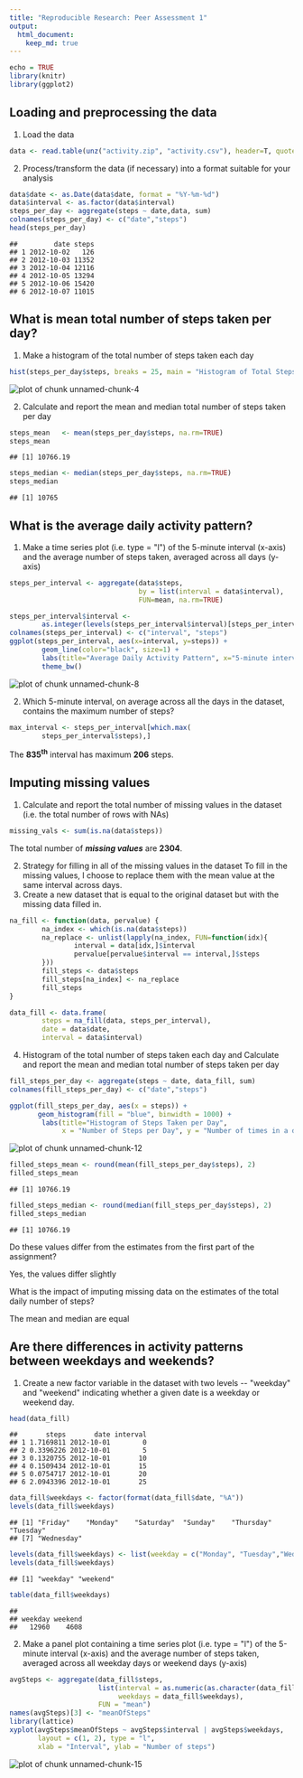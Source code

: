 ```yaml
---
title: "Reproducible Research: Peer Assessment 1"
output: 
  html_document:
    keep_md: true
---
```


```r
echo = TRUE
library(knitr)
library(ggplot2)
```
## Loading and preprocessing the data
1. Load the data

```r
data <- read.table(unz("activity.zip", "activity.csv"), header=T, quote="\"", sep=",")
```
2. Process/transform the data (if necessary) into a format suitable for your analysis

```r
data$date <- as.Date(data$date, format = "%Y-%m-%d")
data$interval <- as.factor(data$interval)
steps_per_day <- aggregate(steps ~ date,data, sum)
colnames(steps_per_day) <- c("date","steps")
head(steps_per_day)
```

```
##         date steps
## 1 2012-10-02   126
## 2 2012-10-03 11352
## 3 2012-10-04 12116
## 4 2012-10-05 13294
## 5 2012-10-06 15420
## 6 2012-10-07 11015
```
## What is mean total number of steps taken per day?
1. Make a histogram of the total number of steps taken each day


```r
hist(steps_per_day$steps, breaks = 25, main = "Histogram of Total Steps per Day")
```

![plot of chunk unnamed-chunk-4](figure/unnamed-chunk-4-1.png) 

2. Calculate and report the mean and median total number of steps taken per day


```r
steps_mean   <- mean(steps_per_day$steps, na.rm=TRUE)
steps_mean
```

```
## [1] 10766.19
```


```r
steps_median <- median(steps_per_day$steps, na.rm=TRUE)
steps_median
```

```
## [1] 10765
```

## What is the average daily activity pattern?

1. Make a time series plot (i.e. type = "l") of the 5-minute interval (x-axis) and the average number of steps taken, averaged across all days (y-axis)

```r
steps_per_interval <- aggregate(data$steps, 
                                by = list(interval = data$interval),
                                FUN=mean, na.rm=TRUE)
```


```r
steps_per_interval$interval <- 
        as.integer(levels(steps_per_interval$interval)[steps_per_interval$interval])
colnames(steps_per_interval) <- c("interval", "steps")
ggplot(steps_per_interval, aes(x=interval, y=steps)) +   
        geom_line(color="black", size=1) +  
        labs(title="Average Daily Activity Pattern", x="5-minute interval", y="average number of steps") +  
        theme_bw()
```

![plot of chunk unnamed-chunk-8](figure/unnamed-chunk-8-1.png) 


2. Which 5-minute interval, on average across all the days in the dataset, contains the maximum number of steps?

```r
max_interval <- steps_per_interval[which.max(  
        steps_per_interval$steps),]
```
The **835<sup>th</sup>** interval has maximum **206** steps.

## Imputing missing values
1. Calculate and report the total number of missing values in the dataset (i.e. the total number of rows with NAs)

```r
missing_vals <- sum(is.na(data$steps))
```
The total number of ***missing values*** are **2304**.

2. Strategy for filling in all of the missing values in the dataset
To fill in the missing values, I choose to replace them with the mean value at the same interval across days.
3. Create a new dataset that is equal to the original dataset but with the missing data filled in.

```r
na_fill <- function(data, pervalue) {
        na_index <- which(is.na(data$steps))
        na_replace <- unlist(lapply(na_index, FUN=function(idx){
                interval = data[idx,]$interval
                pervalue[pervalue$interval == interval,]$steps
        }))
        fill_steps <- data$steps
        fill_steps[na_index] <- na_replace
        fill_steps
}

data_fill <- data.frame(  
        steps = na_fill(data, steps_per_interval),  
        date = data$date,  
        interval = data$interval)
```
4. Histogram of the total number of steps taken each day and Calculate and report the mean and median total number of steps taken per day

```r
fill_steps_per_day <- aggregate(steps ~ date, data_fill, sum)
colnames(fill_steps_per_day) <- c("date","steps")

ggplot(fill_steps_per_day, aes(x = steps)) + 
       geom_histogram(fill = "blue", binwidth = 1000) + 
        labs(title="Histogram of Steps Taken per Day", 
             x = "Number of Steps per Day", y = "Number of times in a day(Count)") + theme_bw()
```

![plot of chunk unnamed-chunk-12](figure/unnamed-chunk-12-1.png) 

```r
filled_steps_mean <- round(mean(fill_steps_per_day$steps), 2)
filled_steps_mean
```

```
## [1] 10766.19
```

```r
filled_steps_median <- round(median(fill_steps_per_day$steps), 2)
filled_steps_median
```

```
## [1] 10766.19
```

Do these values differ from the estimates from the first part of the assignment?

Yes, the values differ slightly

What is the impact of imputing missing data on the estimates of the total daily number of steps?

The mean and median are equal


## Are there differences in activity patterns between weekdays and weekends?

1. Create a new factor variable in the dataset with two levels -- "weekday" and "weekend" indicating whether a given date is a weekday or weekend day.



```r
head(data_fill)
```

```
##       steps       date interval
## 1 1.7169811 2012-10-01        0
## 2 0.3396226 2012-10-01        5
## 3 0.1320755 2012-10-01       10
## 4 0.1509434 2012-10-01       15
## 5 0.0754717 2012-10-01       20
## 6 2.0943396 2012-10-01       25
```

```r
data_fill$weekdays <- factor(format(data_fill$date, "%A"))
levels(data_fill$weekdays)
```

```
## [1] "Friday"    "Monday"    "Saturday"  "Sunday"    "Thursday"  "Tuesday"  
## [7] "Wednesday"
```

```r
levels(data_fill$weekdays) <- list(weekday = c("Monday", "Tuesday","Wednesday","Thursday", "Friday"),weekend = c("Saturday", "Sunday"))
levels(data_fill$weekdays)
```

```
## [1] "weekday" "weekend"
```

```r
table(data_fill$weekdays)
```

```
## 
## weekday weekend 
##   12960    4608
```

2. Make a panel plot containing a time series plot (i.e. type = "l") of the 5-minute interval (x-axis) and the average number of steps taken, averaged across all weekday days or weekend days (y-axis)

```r
avgSteps <- aggregate(data_fill$steps, 
                      list(interval = as.numeric(as.character(data_fill$interval)), 
                           weekdays = data_fill$weekdays),
                      FUN = "mean")
names(avgSteps)[3] <- "meanOfSteps"
library(lattice)
xyplot(avgSteps$meanOfSteps ~ avgSteps$interval | avgSteps$weekdays, 
       layout = c(1, 2), type = "l", 
       xlab = "Interval", ylab = "Number of steps")
```

![plot of chunk unnamed-chunk-15](figure/unnamed-chunk-15-1.png) 


